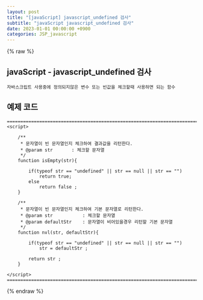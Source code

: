 ```yaml
---  
layout: post  
title: "[javaScript] javascript_undefined 검사"  
subtitle: "javaScript javascript_undefined 검사"  
date: 2023-01-01 00:00:00 +0900  
categories: JSP_javascript  
---  
```

{% raw %}  
## javaScript - javascript_undefined 검사  
	자바스크립트 사용중에 정의되지않은 변수 또는 빈값을 체크할때 사용하면 되는 함수  
  
## 예제 코드  
	======================================================================================================  
	<script>  
  
		/**  
		 * 문자열이 빈 문자열인지 체크하여 결과값을 리턴한다.  
		 * @param str       : 체크할 문자열  
		 */  
		function isEmpty(str){  
  
			if(typeof str == "undefined" || str == null || str == "")  
				return true;  
			else  
				return false ;  
		}  
  
		/**  
		 * 문자열이 빈 문자열인지 체크하여 기본 문자열로 리턴한다.  
		 * @param str           : 체크할 문자열  
		 * @param defaultStr    : 문자열이 비어있을경우 리턴할 기본 문자열  
		 */  
		function nvl(str, defaultStr){  
  
			if(typeof str == "undefined" || str == null || str == "")  
				str = defaultStr ;  
  
			return str ;  
		}  
  
	</script>  
	======================================================================================================  
{% endraw %}